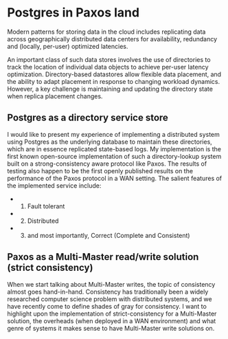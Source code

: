 # Postgres in Paxos land

Modern patterns for storing data in the cloud includes replicating data across geographically distributed data centers for availability, redundancy and (locally, per-user) optimized latencies.
 
An important class of such data stores involves the use of directories to track the location of individual data objects to achieve per-user latency optimization. Directory-based datastores allow flexible data placement, and the ability to adapt placement in response to changing workload dynamics. However, a key challenge is maintaining and updating the directory state when replica placement changes.
 
## Postgres as a directory service store
 
I would like to present my experience of implementing a distributed system using Postgres as the underlying database to maintain these directories, which are in essence replicated state-based logs. My implementation is the first known open-source implementation of such a directory-lookup system built on a strong-consistency aware protocol like Paxos. The results of testing also happen to be the first openly published results on the performance of the Paxos protocol in a WAN setting. 
The salient features of the implemented service include:
 
 * 1) Fault tolerant
 * 2) Distributed
 * 3) and most importantly, Correct (Complete and Consistent)

## Paxos as a Multi-Master read/write solution (strict consistency)

When we start talking about Multi-Master writes, the topic of consistency almost goes hand-in-hand. Consistency has traditionally been a widely researched computer science problem with distributed systems, and we have recently come to define shades of gray for consistency. I want to highlight upon the implementation of strict-consistency for a Multi-Master solution, the overheads (when deployed in a WAN environment) and what genre of systems it makes sense to have Multi-Master write solutions on.

